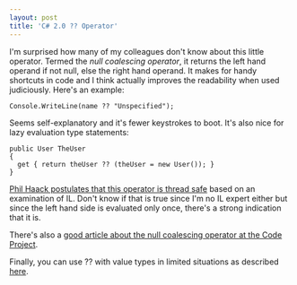 ```yaml
---
layout: post
title: 'C# 2.0 ?? Operator'
---
```

I'm surprised how many of my colleagues don't know about this little operator. Termed the _null coalescing operator_, it returns the left hand operand if not null, else the right hand operand. It makes for handy shortcuts in code and I think actually improves the readability when used judiciously. Here's an example:
    
    Console.WriteLine(name ?? "Unspecified");  
    

Seems self-explanatory and it's fewer keystrokes to boot. It's also nice for lazy evaluation type statements:
    
    public User TheUser
    {
      get { return theUser ?? (theUser = new User()); }
    }

[Phil Haack postulates that this operator is thread safe](http://www.google.com/url?sa=t&ct=res&cd=5&url=http%3A%2F%2Fhaacked.com%2Farchive%2F2006%2F08%2F08%2FIsTheNullCoalescingOperatorThreadSafe.aspx&ei=wxQWSOeBJ4_MefXlobcC&usg=AFQjCNGoBD7dEN4fvcXqszvh0neA0eyCZw&sig2=TaXdEgzoxe0F-8UtII_Y4w) based on an examination of IL. Don't know if that is true since I'm no IL expert either but since the left hand side is evaluated only once, there's a strong indication that it is.

There's also a [good article about the null coalescing operator at the Code Project](http://www.codeproject.com/KB/cs/NullCoalescingOperator.aspx).

Finally, you can use ?? with value types in limited situations as described [here](http://haacked.com/archive/2006/08/07/TinyTrickForViewStateBackedProperties.aspx).
